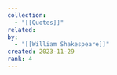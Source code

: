 ```yaml
---
collection:
  - "[[Quotes]]"
related: 
by:
  - "[[William Shakespeare]]"
created: 2023-11-29
rank: 4
---
```

 
